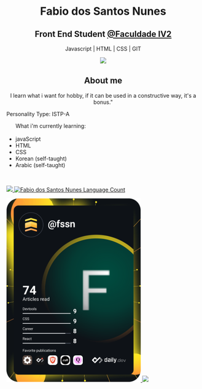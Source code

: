 
<h1 align="center">Fabio dos Santos Nunes</h1>

<h2 align="center">Front End Student <a href="https://faculdadeiv2.com.br/" alt="Faculdade IV2" target="_blank"> @Faculdade IV2</a></h2>

<p align="center">
  Javascript | HTML | CSS | GIT
</p>

<p align="center">
  <a href="https://www.linkedin.com/in/fssn/" alt="LinkedIn Fabio dos Santos Nunes" target="_blank">
    <img src="https://img.shields.io/badge/LinkedIn-0077B5?style=for-the-badge&logo=linkedin&logoColor=white" />
  </a>
</p>

<h2 align="center">About me</h2>

<p align="center">
  I learn what i want for hobby, if it can be used in a constructive way, it's a bonus."
</p>

<p>
  Personality Type: ISTP-A
</p>

<ul align="left"> What i'm currently learning:
  <br></br>
  <li>javaScript</li>
  <li>HTML</li>
  <li>CSS</li>
  <li>Korean (self-taught)</li>
  <li>Arabic (self-taught)</li>
</ul>
<br>

<p>
  <a align="left" href="https://github.com/anuraghazra/github-readme-stats">
   <img src="https://github-readme-stats.vercel.app/api?username=fssn-dev&count_private=true&show_icons=true&theme=aura" alt"Fabio dos Santos Nunes GitHub Stats"/>
  </a>
  <a align="right" href="https://github.com/anuraghazra/github-readme-stats">
    <img src="https://git-hub-stats-local-git-main-fssn-dev.vercel.app
/api/top-langs/?username=fssn-dev&&langs_count=8&theme=aura&layout=compact" alt="Fabio dos Santos Nunes Language Count"/>
</a>
  
</p>
  <a align="left" href="https://app.daily.dev/DailyDevTips">
    <img src="https://github.com/fssn-dev/fssn-dev/blob/main/devcard.svg" width="350" alt="Fabio dos Santos Nunes Dev Card"/>
  </a>
  
  <a align ="right" href="https://www.buymeacoffee.com/fssn">
    <img src="https://img.buymeacoffee.com/button-api/?text=Buy me a tea&emoji=🍵&slug=fssn&button_colour=BD5FFF&font_colour=ffffff&font_family=Poppins&outline_colour=000000&coffee_colour=FFDD00">
  </a>
<p>
